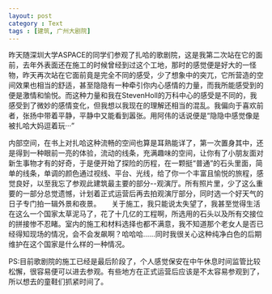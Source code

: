 ```yaml
---
layout: post
category : Text
tags : [建筑, 广州大剧院]
---
```

昨天随深圳大学ASPACE的同学们参观了扎哈的歌剧院，这是我第二次站在它的面前，去年外表面还在施工的时候曾经到过这个工地，那时的感觉便是好大的一怪物，昨天再次站在它面前竟是完全不同的感受，少了想象中的突兀，它所营造的空间效果也相当的舒适，甚至隐隐有一种牵引你内心感情的力量，而我所能感受到的便是激情和愉悦。而这种力量和我在StevenHoll的万科中心的感受是不同的，我感受到了微妙的感情变化，但我想以我现在的理解还相当的混乱。我偏向于喜欢前者，张扬中带着平静，平静中又能看到嚣张。用阿伟的话说便是“隐隐中感觉像是被扎哈大妈逗着玩···”

内部空间，在书上对扎哈这种流畅的空间也算是耳熟能详了，第一次置身其中，还是得到一种眼前一亮的体验，流动的线条，充满趣味的空间，让你有了小朋友面对新生事物才有的好奇，于是便开始了探险的历程，在一颗挺“普通”的石头里面，简单的线条，单调的颜色通过视线、平台、光线，给了你一个丰富且愉悦的旅程，感觉良好，以至我忘了参观此建筑最主要的部分--观演厅。所有照片里，少了这么重要的一部分总觉遗憾，计划着正式运营后再去拍观演厅部分，同时选一个好天气的日子专门拍一辑外景和夜景。
　
关于施工，我只能说太失望了，我甚至觉得生活在这么一个国家太草泥马了，花了十几亿的工程啊，所选用的石头以及所有交接位的拼接惨不忍睹。室内的施工和材料选择也都不满意，我不知道那个老女人是否已经得知现场的情况，会不会发飙啊？哈哈哈……同时我很关心这种纯净白色的后期维护在这个国家是什么样的一种情况。

PS:目前歌剧院的施工已经是最后阶段了，个人感觉保安在中午休息时间监管比较松懈，很容易便可以进去参观。有些地方在正式运营后应该是不太容易参观到了，所以想去的童鞋们抓紧时间了。